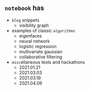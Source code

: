 ## `notebook` has

- `blog` snippets
    - visibility graph
- examples of classic `algorithms`
    - eigenfaces
    - neural network
    - logistic regression
    - multivariate gaussian
    - collaborative filtering
- `misc`ellaneous tests and hackathons
    - 2021.01.21
    - 2021.03.03
    - 2021.03.19
    - 2021.04.09